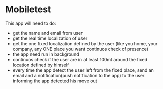 # Mobiletest

This app will need to do:
- get the name and email from user
- get the real time localization of user
- get the one fixed localization defined by the user (like you home, your company, any ONE place you want continuos check of presence)
- the app need run in background
- continuos check if the user are in at least 100mt around the fixed location defined by himself
- every time the app detect the user left from the fixed place, send an email and a notification(push notification to the app) to the user informing the app detected his move out
